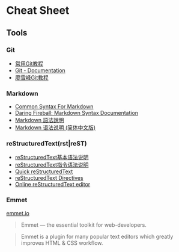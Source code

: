 # Cheat Sheet

## Tools

### Git
- [常用Git教程](./files/git-tutorial.md)
- [Git - Documentation](https://git-scm.com/doc)
- [廖雪峰Git教程](http://www.liaoxuefeng.com/wiki/0013739516305929606dd18361248578c67b8067c8c017b000)

### Markdown
- [Common Syntax For Markdown](./files/markdown-general-common-syntax.md)
- [Daring Fireball: Markdown Syntax Documentation](http://daringfireball.net/projects/markdown/syntax)
- [Markdown 語法說明](http://markdown.tw/)
- [Markdown 语法说明 (简体中文版)](http://www.appinn.com/markdown/)

### reStructuredText(rst|reST)
- [reStructuredText基本语法说明](./files/reStructuredText-Quick-Syntax.md)
- [reStructuredText指令语法说明](./files/reStructuredText-Directives-Syntax.md)
- [Quick reStructuredText](http://docutils.sourceforge.net/docs/user/rst/quickref.html)
- [reStructuredText Directives](http://docutils.sourceforge.net/docs/ref/rst/directives.html)
- [Online reStructuredText editor](http://rst.ninjs.org/)

### Emmet

  [emmet.io](http://emmet.io/)

  >Emmet — the essential toolkit for web-developers.

  >Emmet is a plugin for many popular text editors which greatly improves HTML & CSS workflow.
